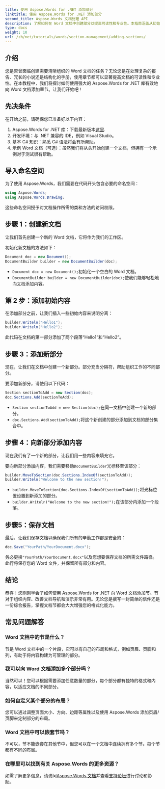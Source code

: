 ```yaml
---
title: 使用 Aspose.Words for .NET 添加部分
linktitle: 使用 Aspose.Words for .NET 添加部分
second_title: Aspose.Words 文档处理 API
description: 了解如何在 Word 文档中创建部分以提高可读性和专业性。本指南涵盖从初始化文档到保存工作的所有内容。
type: docs
weight: 10
url: /zh/net/tutorials/words/section-management/adding-sections/
---
```

## 介绍

您是否曾面临创建需要清晰组织的 Word 文档的任务？无论您是在处理复杂的报告、冗长的小说还是结构化的手册，使用章节都可以显著提高文档的可读性和专业性。在本教程中，我们将探讨如何使用强大的 Aspose.Words for .NET 库有效地向 Word 文档添加章节。让我们开始吧！

## 先决条件

在开始之前，请确保您已准备好以下内容：

1. Aspose.Words for .NET 库：下载最新版本[这里](https://releases.aspose.com/words/net/).
2. 开发环境：与 .NET 兼容的 IDE，例如 Visual Studio。
3. 基本 C# 知识：熟悉 C# 语法将会有所帮助。
4. 示例 Word 文档（可选）：虽然我们将从头开始创建一个文档，但拥有一个示例对于测试很有帮助。

## 导入命名空间

为了使用 Aspose.Words，我们需要在代码开头包含必要的命名空间：

```csharp
using Aspose.Words;
using Aspose.Words.Drawing;
```

这些命名空间授予对文档操作所需的类和方法的访问权限。

## 步骤 1：创建新文档

让我们首先创建一个新的 Word 文档，它将作为我们的工作区。

初始化新文档的方法如下：

```csharp
Document doc = new Document();
DocumentBuilder builder = new DocumentBuilder(doc);
```

- `Document doc = new Document();`初始化一个空白的 Word 文档。
- `DocumentBuilder builder = new DocumentBuilder(doc);`使我们能够轻松地向文档添加内容。

## 第 2 步：添加初始内容

在添加部分之前，让我们插入一些初始内容来说明分离：

```csharp
builder.Writeln("Hello1");
builder.Writeln("Hello2");
```

此代码在文档的第一部分添加了两个段落“Hello1”和“Hello2”。

## 步骤 3：添加新部分

现在，让我们在文档中创建一个新部分。部分充当分隔符，帮助组织工作的不同部分。

要添加新部分，请使用以下代码：

```csharp
Section sectionToAdd = new Section(doc);
doc.Sections.Add(sectionToAdd);
```

- `Section sectionToAdd = new Section(doc);`在同一文档中创建一个新的部分。
- `doc.Sections.Add(sectionToAdd);`将这个新创建的部分添加到文档的部分集合中。

## 步骤 4：向新部分添加内容

现在我们有了一个新的部分，让我们用一些内容来填充它。 

要向新部分添加内容，我们需要移动`DocumentBuilder`光标移至该部分：

```csharp
builder.MoveToSection(doc.Sections.IndexOf(sectionToAdd));
builder.Writeln("Welcome to the new section!");
```

- `builder.MoveToSection(doc.Sections.IndexOf(sectionToAdd));`将光标位置设置到新添加的部分。
- `builder.Writeln("Welcome to the new section!");`在该部分内添加一个段落。

## 步骤5：保存文档

最后，让我们保存文档以确保我们所有的辛勤工作都是安全的：

```csharp
doc.Save("YourPath/YourDocument.docx");
```

务必更换`"YourPath/YourDocument.docx"`以及您想要保存文档的所需文件路径。此行将保存您的 Word 文件，并保留所有部分和内容。

## 结论

恭喜！您刚刚学会了如何使用 Aspose.Words for .NET 向 Word 文档添加节。节对于组织内容、改善文档导航和演示非常有用。无论您是撰写一封简单的信件还是一份综合报告，掌握文档节都会大大增强您的格式化能力。 

## 常见问题解答

### Word 文档中的节是什么？

节是 Word 文档中的一个片段，它可以有自己的布局和格式，例如页眉、页脚和列，有助于将内容构建为可管理的部分。

### 我可以向 Word 文档添加多个部分吗？

当然可以！您可以根据需要添加任意数量的部分，每个部分都有独特的格式和内容，以适应文档的不同部分。

### 如何自定义某个部分的布局？

您可以通过调整页面大小、方向、边距等属性以及使用 Aspose.Words 添加页眉/页脚来定制部分的布局。

### Word 文档中可以嵌套节吗？

不可以，节不能嵌套在其他节中，但您可以在一个文档中连续拥有多个节，每个节都有不同的布局。

### 在哪里可以找到有关 Aspose.Words 的更多资源？

如需了解更多信息，请访问[Aspose.Words 文档](https://reference.aspose.com/words/net/)并查看[支持论坛](https://forum.aspose.com/c/words/8)进行讨论和协助。
